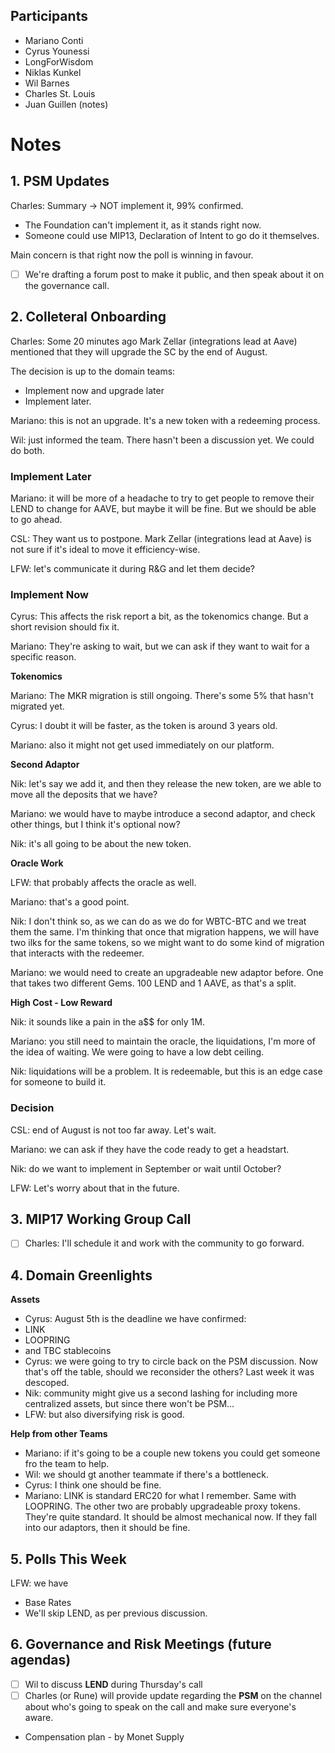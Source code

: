 ## Participants

- Mariano Conti
- Cyrus Younessi
- LongForWisdom
- Niklas Kunkel
- Wil Barnes
- Charles St. Louis
- Juan Guillen (notes)

# Notes

## 1. PSM Updates

Charles: Summary → NOT implement it, 99% confirmed.

- The Foundation can't implement it, as it stands right now.
- Someone could use MIP13, Declaration of Intent to go do it themselves.

Main concern is that right now the poll is winning in favour.

- [ ]  We're drafting a forum post to make it public, and then speak about it on the governance call.

## 2. Colleteral Onboarding

Charles: Some 20 minutes ago Mark Zellar (integrations lead at Aave) mentioned that they will upgrade the SC by the end of August.

The decision is up to the domain teams:

- Implement now and upgrade later
- Implement later.

Mariano: this is not an upgrade. It's a new token with a redeeming process.

Wil: just informed the team. There hasn't been a discussion yet. We could do both.

### **Implement Later**

Mariano: it will be more of a headache to try to get people to remove their LEND to change for AAVE, but maybe it will be fine. But we should be able to go ahead.

CSL: They want us to postpone. Mark Zellar (integrations lead at Aave) is not sure if it's ideal to move it efficiency-wise.

LFW: let's communicate it during R&G and let them decide?

### **Implement Now**

Cyrus: This affects the risk report a bit, as the tokenomics change. But a short revision should fix it.

Mariano: They're asking to wait, but we can ask if they want to wait for a specific reason. 

**Tokenomics**

Mariano: The MKR migration is still ongoing. There's some 5% that hasn't migrated yet.

Cyrus: I doubt it will be faster, as the token is around 3 years old.

Mariano: also it might not get used immediately on our platform.

**Second Adaptor**

Nik: let's say we add it, and then they release the new token, are we able to move all the deposits that we have?

Mariano: we would have to maybe introduce a second adaptor, and check other things, but I think it's optional now?

Nik: it's all going to be about the new token.

**Oracle Work**

LFW: that probably affects the oracle as well.

Mariano: that's a good point.

Nik: I don't think so, as we can do as we do for WBTC-BTC and we treat them the same. I'm thinking that once that migration happens, we will have two ilks for the same tokens, so we might want to do some kind of migration that interacts with the redeemer.

Mariano: we would need to create an upgradeable new adaptor before. One that takes two different Gems. 100 LEND and 1 AAVE, as that's a split.

**High Cost - Low Reward**

Nik: it sounds like a pain in the a$$ for only 1M.

Mariano: you still need to maintain the oracle, the liquidations, I'm more of the idea of waiting. We were going to have a low debt ceiling.

Nik: liquidations will be a problem. It is redeemable, but this is an edge case for someone to build it.

### Decision

CSL: end of August is not too far away. Let's wait.

Mariano: we can ask if they have the code ready to get a headstart.

Nik: do we want to implement in September or wait until October?

LFW: Let's worry about that in the future.

## 3. MIP17 Working Group Call

- [ ]  Charles: I'll schedule it and work with the community to go forward.

## 4. Domain Greenlights

**Assets**

- Cyrus: August 5th is the deadline we have confirmed:
- LINK
- LOOPRING
- and TBC stablecoins
- Cyrus: we were going to try to circle back on the PSM discussion. Now that's off the table, should we reconsider the others? Last week it was descoped.
- Nik: community might give us a second lashing for including more centralized assets, but since there won't be PSM...
- LFW: but also diversifying risk is good.

**Help from other Teams**

- Mariano: if it's going to be a couple new tokens you could get someone fro the team to help.
- Wil: we should gt another teammate if there's a bottleneck.
- Cyrus: I think one should be fine.
- Mariano: LINK is standard ERC20 for what I remember. Same with LOOPRING. The other two are probably upgradeable proxy tokens. They're quite standard. It should be almost mechanical now. If they fall into our adaptors, then it should be fine.

## 5. Polls This Week

LFW: we have

- Base Rates
- We'll skip LEND, as per previous discussion.

## 6. Governance and Risk Meetings (future agendas)

- [ ]  Wil to discuss **LEND** during Thursday's call
- [ ]  Charles (or Rune) will provide update regarding the **PSM** on the channel about who's going to speak on the call and make sure everyone's aware.
- Compensation plan - by Monet Supply
